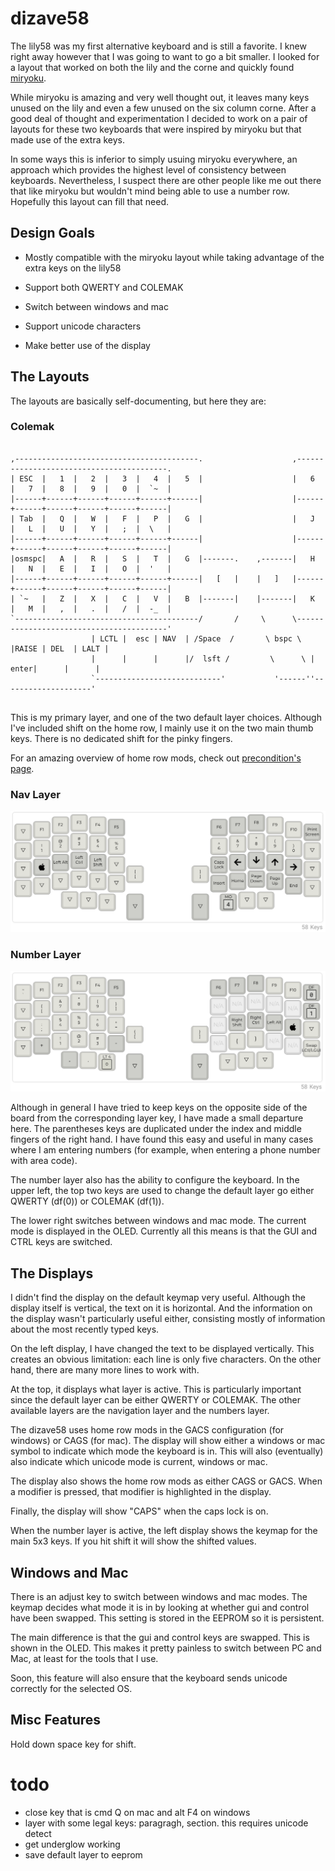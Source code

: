 # dizave58

The lily58 was my first alternative keyboard and is still a favorite. I knew right away
however that I was going to want to go a bit smaller. I looked for a layout that worked on
both the lily and the corne and quickly found [miryoku](https://github.com/manna-harbour/miryoku). 

While miryoku is amazing and very well thought out, it leaves many keys unused on the 
lily and even a few unused on the six column corne. After a good deal of thought and 
experimentation I decided to work on a pair of layouts for these two keyboards that were
inspired by miryoku but that made use of the extra keys.

In some ways this is inferior to simply usuing miryoku everywhere, an approach which 
provides the highest level of consistency between keyboards. Nevertheless, I suspect there
are other people like me out there that like miryoku but wouldn't mind being able to use 
a number row. Hopefully this layout can fill that need.

## Design Goals

- Mostly compatible with the miryoku layout while taking
advantage of the extra keys on the lily58

- Support both QWERTY and COLEMAK

- Switch between windows and mac

- Support unicode characters

- Make better use of the display

## The Layouts

The layouts are basically self-documenting, but here they are:

### Colemak

```

,-----------------------------------------.                    ,-----------------------------------------.
| ESC  |   1  |   2  |   3  |   4  |   5  |                    |   6  |   7  |   8  |   9  |   0  |  `~  |
|------+------+------+------+------+------|                    |------+------+------+------+------+------|
| Tab  |   Q  |   W  |   F  |   P  |   G  |                    |   J  |   L  |   U  |   Y  |   ;  |  \   |
|------+------+------+------+------+------|                    |------+------+------+------+------+------|
|osmspc|   A  |   R  |   S  |   T  |   G  |-------.    ,-------|   H  |   N  |   E  |   I  |   O  |  '   |
|------+------+------+------+------+------|   [   |    |   ]   |------+------+------+------+------+------|
| `~   |   Z  |   X  |   C  |   V  |   B  |-------|    |-------|   K  |   M  |   ,  |   .  |   /  |  -_  |
`-----------------------------------------/       /     \      \-----------------------------------------'
                  | LCTL |  esc | NAV  | /Space  /       \ bspc \  |RAISE | DEL  | LALT |
                  |      |      |      |/  lsft /         \      \ | enter|      |      |
                  `----------------------------'           '------''--------------------'
 
```

This is my primary layer, and one of the two default layer choices.
Although I've included shift on the home row, I mainly use it on the 
two main thumb keys. There is no dedicated shift for the pinky fingers. 

For an amazing overview of home row mods, check out
[precondition's page](https://precondition.github.io/home-row-mods).

### Nav Layer
![Nav Layer](layer-nav.png)


### Number Layer
![Number Layer](layer-numbers.png)

Although in general I have tried to keep keys on the opposite side of the 
board from the corresponding layer key, I have made a small departure here.
The parentheses keys are duplicated under the index and middle fingers of the
right hand. I have found this easy and useful in many cases where I am entering
numbers (for example, when entering a phone number with area code).

The number layer also has the ability to configure the keyboard. In the upper
left, the top two keys are used to change the default layer go either QWERTY
(df(0)) or COLEMAK (df(1)).

The lower right switches between windows and mac mode. The current mode is 
displayed in the OLED. Currently all this means is that the GUI and CTRL keys
are switched.

## The Displays

I didn't find the display on the default keymap very useful. Although the
display itself is vertical, the text on it is horizontal. And the information
on the display wasn't particularly useful either, consisting mostly of information
about the most recently typed keys.

On the left display, I have changed the text to be displayed vertically. This
creates an obvious limitation: each line is only five characters. On the other 
hand, there are many more lines to work with.

At the top, it displays what layer is active. This is particularly important since 
the default layer can be either QWERTY or COLEMAK. The other available layers are
the navigation layer and the numbers layer.

The dizave58 uses home row mods in the GACS configuration (for windows) or CAGS (for mac).
The display will show either a windows or mac symbol to indicate which mode the keyboard is in.
This will also (eventually) also indicate which unicode mode is current, windows or mac.

The display also shows the home row mods as either CAGS or GACS. When a modifier is
pressed, that modifier is highlighted in the display.

Finally, the display will show "CAPS" when the caps lock is on.

When the number layer is active, the left display shows the keymap for the main 5x3 keys.
If you hit shift it will show the shifted values.

## Windows and Mac 

There is an adjust key to switch between windows and mac modes.
The keymap decides what mode it is in by looking at whether gui 
and control have been swapped. This setting is stored in the EEPROM
so it is persistent.

The main difference is that the gui and control keys are swapped. This
is shown in the OLED. This makes it pretty painless to switch between
PC and Mac, at least for the tools that I use.

Soon, this feature will also ensure that the keyboard sends unicode 
correctly for the selected OS.

## Misc Features

Hold down space key for shift.

# todo

- close key that is cmd Q on mac and alt F4 on windows
- layer with some legal keys: paragragh, section. this requires unicode detect
- get underglow working 
- save default layer to eeprom